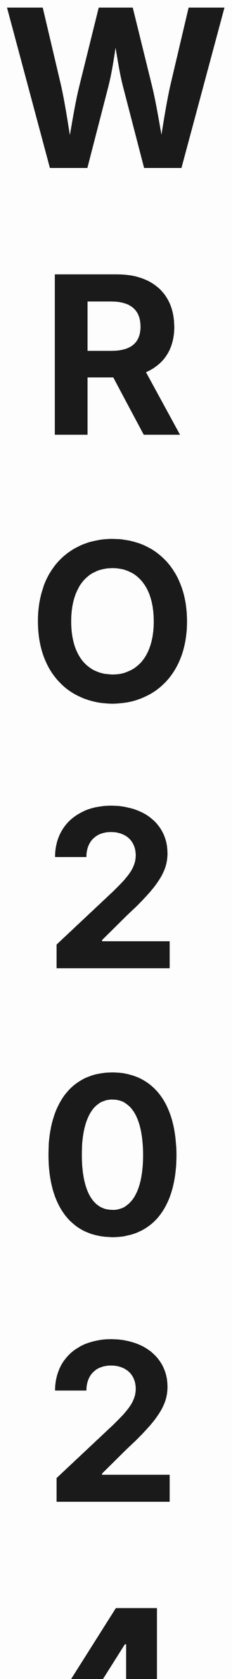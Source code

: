 # <p align="center"><span style="font-size: 500px;">WRO 2024 Future Engineer</span></p>

<p align="center">
  <img src="https://ybrobot.club/image/YB%20Robot%20logo.png" alt="YB Robot Logo" width="300" height="250">
</p>

<br>
<br>

# Introduction
This document contains the engineering materials for the autonomous vehicle robot model created for the 2024 WRO Future Engineers competition. It includes documentation, design schematics, programming code, and other technical resources essential for understanding the robot's design and functionality.

# Content
`Portion 1: Insights into our team` This portion contains the key information about our team.

-Team Member

-Team Background Information

`Portion 2: Our Robot Hardware` This portion contains the key components opf our robot.

-Main controller

-Board Extension

-Driving Motor

-Servo

-Step-Down

-Compass

-Button

-Switch

-Camera

-Ultrasonic

-Sensor

`Portion 3: Obstacle management` This portion explains how the robot manages the obtacles.

-Challenges

-Code

# <span style="font-size: 300px;">Portion 1: Insights into our team</span>
## Team Member:

1.  Bhudit    Thanaphakgosol
2.  Saknun    Sattham
3.  Norapat   Nimitkiatklai

<br>

## Team Background Information:
We're Bhudit, Saknun, and Norapat, seniors at Yothinburana School. We've been a team since we first met in the YB Robot Club back in grade 7, and we've been working together ever since.
<br><br>
Saknun is our go-to engineer, with a talent for crafting intricate mechanical designs that are as reliable as they are innovative. Bhudit, our coding genius, brings our creations to life with precise and efficient programming. Norapat, our strategist, ensures that every robot we build is not just functional, but optimized to win. Together we are team YBR-JSF.
Over the years, we've spent countless afternoons and weekends in the school's robotics lab, fine-tuning our skills and pushing the boundaries of what's possible. We've competed in local robotics competitions, learning valuable lessons from each challenge we faced.
Our goal this year is clear: we want to qualify for the international competition in Turkey. Last year, we came close but missed out. This time, we're more determined than ever. We've spent our summer break improving our robots, learning new techniques, and strengthening our teamwork.
<br><br>
As we enter our final year at Yothinburana School, we're ready to show the world what Team YBR-JSF is made of. With the support of our classmates and mentors, we're confident that this year will be our year to shine in the world of robotics.
<br><br>

## Team Strategy:
Our strategy revolves around teamwork beyond individual roles, emphasizing collective problem-solving and continuous support. Facing challenges, we unite to brainstorm solutions, leveraging diverse perspectives to innovate in mechanical design, coding, and competition strategy.
<br><br>
Outside formal sessions, we maintain open communication, sharing resources and feedback to strengthen our bond and enhance our effectiveness as a team. Our goal is clear: qualifying for the international competition in Turkey after narrowly missing out last year.
<br><br>

# <span style="font-size: 300px;">Portion 2: Our Robot Hardware</span>
## 1. Main controller
### <ins>ARDUINO MEGA: Arduino Mega 2560</ins>
<br><br>
<p align="center">
  <img src="https://cdn-reichelt.de/bilder/web/xxl_ws/B300/ARDUINO_MEGA_A01.png" alt="Arduino Mega 2560" width="500" height="300">
</p>
<br><br>
The Arduino Mega 2560 is a robust microcontroller board based on the ATmega2560 chip, running at 16 MHz. It features 256 KB of Flash memory (with 8 KB used by the bootloader), 8 KB of SRAM, and 4 KB of EEPROM. With 54 digital I/O pins (including 15 PWM outputs) and 16 analog inputs, it supports a wide range of sensors and actuators. Communication interfaces include UART, SPI, and I2C, alongside USB for programming and serial communication. Operating at 5V, it's compatible with Arduino shields and widely used in robotics, automation, and complex sensor applications, supported by a vibrant Board Extension community.
<br><br>


## 2. Board Extension
### <ins>Gravity: IO Sensor Shield For Arduino Mega</ins>
<p align="center">
  <img src="https://www.botnroll.com/18911-medium_default/shield-de-expancao-de-entradas-e-saidas-para-arduino-mega.jpg" alt="IO Sensor Shield" width="450" height="400">
</p>
<br><br>
This shield includes 3 Xbee slots, 1 microSD slot, Arduino shield headers to plugin most Arduino Shields. It also includes a prototyping area and breakouts for Digital pins 14 to 53, Analog pins 6 to 15 and PWM pins 2 to 9.
<br><br>  

### <ins>Gravity: 2x2A Motor Shield for Arduino Twin</ins>
<p align="center">
  <img src="https://images.prom.ua/4596325232_w640_h640_gravity-2x2a.jpg" alt="2x2A Motor Shield" width="300" height="300">
</p>
Motor shield allows Arduino to drive two channel DC motors, which uses a L298N chip which deliveries output current up to 2A each channel. Motor Driven Voltage is 4.8V to 35V, which driven in Dual full-bridge driver. The control function can be separated into two types, namely En and Mn, which are provided in the tables below.
<br><br>

- Control Function Table:
<img src="https://github.com/famebhudit/Robot_Image/blob/main/Screenshot%202024-07-24%20184221.png?raw=true" alt="Function Table" width="400" height="200">
<br><br>

- Control Signal Truth Table:
<img src="https://github.com/famebhudit/Robot_Image/blob/main/Screenshot%202024-07-24%20184316.png?raw=true" alt="Signal Truth Table" width="400" height="200">
<br><br>


## 3. Driving Motor
### <ins>LEGO® Power Functions L-Motor</ins>
<br><br>
<p align="center">
<img src= "https://www.lego.com/cdn/cs/set/assets/blt3289051a0e80fa54/88003.jpg?format=webply&fit=bounds&quality=70&width=800&height=800&dpr=1.5" alt="Signal Truth Table" width="600" height="350">
</p>
The LEGO® Power Functions L-Motor is designed to motorize large LEGO builds. It has a speed of 380 rpm and have ability to spin wheels and turn gears, with more power and speed than the standard M-Motor.
<br></br>


## 4. Servo
### <ins>Geekservo 2kg 360 Degrees Rotation Servo</ins>
<p align="center">
<img src= "https://i.ebayimg.com/images/g/VtMAAOSwZ9VfPQUW/s-l500.jpg" alt="Signal Truth Table" width="500" height="450">
</p>

- Electric Specifications
<img src="https://github.com/famebhudit/Robot_Image/blob/main/Screenshot%202024-07-27%20101426.png?raw=true" alt="Electric Spec" width="650" height="300">
<br><br>

## 5.Step-Down
### <ins>Step Down Module 12 V to 5 V Size 5 A</ins>

<p align="center">
<img src= "https://gd.lnwfile.com/_/gd/_raw/kz/77/it.jpg" alt="Signal Truth Table" width="500" height="350">
</p>
A step-down converter is a DC-to-DC converter which decreases voltage, while increasing current, from its input (supply) to its output (load). The efficiency of step-down converters can be very high, often over 90%, making them useful for tasks such as converting a computer's main supply voltage, which is usually 12 V, down to lower voltages needed by USB, DRAM and the CPU, which are usually 5, 3.3 or 1.8 V.
<br></br>

## 6.Compass
### <ins>GY-25 Tilt sensor module</ins>

<p align="center">
<img src= "https://electropeak.com/pub/media/catalog/product/cache/95f75205f3b943f313b30831421df8c2/s/e/sen-02-007-1-mpu6050-gy-25-three.jpg" alt="Signal Truth Table" width="350" height="350">
</p>
The GY-25 MPU6050 3-Axis Gyroscope Sensor Module offers high-resolution tilt angle measurements using a 3V-5V MPU6050 chip. It integrates a gyroscope, accelerometer, and Digital Motion Processor™ for 9-axis data and supports additional sensors via I2C. Ideal for enhancing devices in health, fitness, and location-based applications.
<br></br>

## 7.Button
### <ins>ZX-Switch01</ins>
<br>
<p align="center">
<img src= "https://inex.co.th/home/wp-content/uploads/2020/07/zx-switch01.jpg" alt="Signal Truth Table" width="350" height="350">
</p>
When the ZX-Switch01 is pressed, the DATA pin has logic “1” from R2 connected to the pull-up. When the switch is pressed, the DATA pin becomes “0” because the switch is shorted to ground. The DATA pin can be used as an input.
<br></br>

## 8.Switch
### <ins>Everyday switch</ins>
<br>
<p align="center">
<img src= "https://www.codrey.com/wp-content/uploads/2019/10/Rocker-Switch.jpg" alt="Signal Truth Table" width="350" height="350">
</p>
A regular everyday switch. This is used for cutting power from the battery to the robot.
<br></br>

## 9.Camera
### <ins>OpenMV H7 camera</ins>
<br>
<p align="center">
<img src= "https://o.lnwfile.com/_/o/_raw/pm/nx/ez.jpg" alt="Signal Truth Table" width="350" height="350">
</p>
The OpenMV Cam is a small, low-power microcontroller board for machine vision. It uses Python scripts through MicroPython, making complex tasks easier to manage. You control the board and its I/O pins fully with Python. It supports image and video capture triggered by external events. You can also use machine vision algorithms to control I/O pins.
<br></br>

## 10.Ultrasonic
### <ins>URM09 Ultrasonic Distance Sensor</ins>
<br><br>
<p align="center">
<img src= "https://dfimg.dfrobot.com/store/data/SEN0307/SEN0307.jpg?imageView2/1/w/564/h/376" width="400" height="250">
</p>
The DFRobot URM09 is an ultrasonic sensor designed for quick ranging and obstacle avoidance. It measures distances up to 500 cm with a frequency of up to 30Hz and features built-in temperature compensation and analog output. Compatible with Arduino, Raspberry Pi, and other 3.3V or 5V logic boards, it offers accurate distance measurements.
<br></br>

## 11.Sensor
### <ins>ZX-03R</ins>
<br>
<p align="center">
<img src= "https://inex.co.th/home/wp-content/uploads/2020/07/zx_03r.jpg" width="250" height="250">
</p>
The sensor uses a high-brightness red LED and a SFH310 photo transistor to detect red light reflected from objects. The amount of detected light depends on the object's ability to reflect red light, which varies with surface texture and color. Smooth, white objects reflect more light, resulting in a higher output voltage.
<br></br>

### <ins>ZX-03B</ins>
<br>
<p align="center">
<img src= "https://inex.co.th/home/wp-content/uploads/2020/07/zx-03b.jpg" width="250" height="250">
</p>
The sensor detects light reflections to differentiate between light and dark surfaces. The ZX-03B with a blue LED is best for surfaces that absorb light or have blue hues, while other ZX-03 models distinguish between white and black. Readings vary based on surface texture, distance (typically 3-15 mm), and external light interference.
<br></br>

# <span style="font-size: 300px;">Portion 3: Obstacle management</span>
## Challenges 
We use OpenMV IDE and Arduino IDE. The programming is organized into two parts: Open Challenge & Obstacle Challenge.
### 1.Open Challenge
In open challenges, the bottom OpenMV H7 camera helps the robot determine its direction of movement: it will proceed clockwise if the camera detects an orange line and counterclockwise if it detects a blue line. 

Gyro sensors ensure that the robot maintains a straight path and makes precise turns. 

Additionally, the left and right ultrasonic sensors measure the distance between the robot and the walls, allowing the steering to make adjustments to prevent collisions as the robot approaches the wall.
### 2.Obstacle challenge
The primary sensor helping the robot in this challenge is the OpenMV H7 camera. The lower OpenMV H7 camera detects traffic signs; if it identifies a red sign, the robot will turn right, and if it detects a green sign, it will also turn accordingly.

Additionally, the bottom OpenMV H7 camera helps the robot follow the colored lines on the map. If the robot encounters an orange line, it will turn clockwise; if it encounters a blue line , it will turn counterclockwise.

The gyro sensors continue to ensure that the robot travels in a straight line and maintains precise control when turning.
## Code

This Section provides a basic explanation of the code that is used in the robot
<br></br>
(a) Open Challenge
<br></br>
1. Getting direction: The robot uses the gyro sensor to get the heading direction.
<p align="center">
<img src= "https://github.com/famebhudit/Robot_Image/blob/main/Screenshot%202024-08-21%20005314.png" width="250" height="250">
</p>
<p align="center">
<img src= "https://github.com/famebhudit/Robot_Image/blob/main/Screenshot%202024-08-21%20005338.png" width="350" height="250">
</p>

## Credits

We sincerely appreciate LEGO Education for their invaluable support and commitment to providing us with high-quality LEGO EV3 sets. Our gratitude also extends to the team sponsors: Premier of Sarawak; Ministry of Education Innovation and Talent Development Sarawak (MEITD); Yayasan Sarawak; Welfield Services SB; YB Mayor Adam Yii Siew Sang; and Alumni IPGKS-IPS-MPS.
